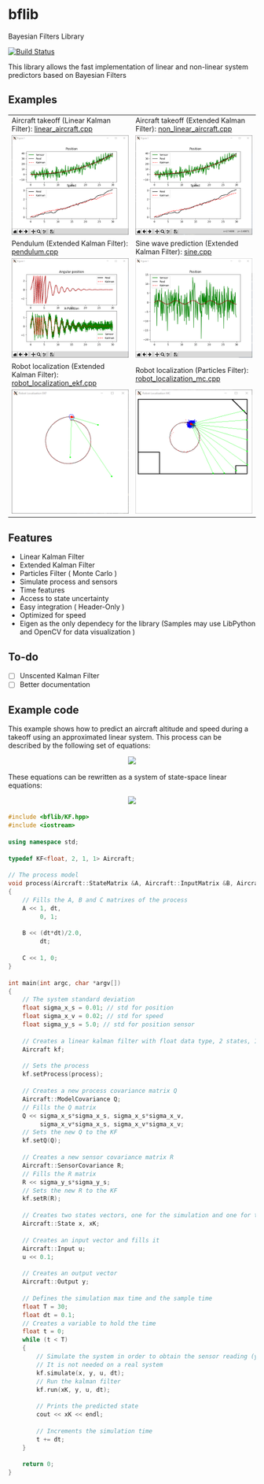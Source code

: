 # bflib
Bayesian Filters Library

[![Build Status](https://travis-ci.com/AlexanderSilvaB/bflib.svg?branch=master)](https://travis-ci.com/AlexanderSilvaB/bflib)

This library allows the fast implementation of linear and non-linear system predictors based on Bayesian Filters

## Examples
| | |
|-|-|
| Aircraft takeoff (Linear Kalman Filter): [linear_aircraft.cpp](samples/linear_aircraft.cpp) | Aircraft takeoff (Extended Kalman Filter): [non_linear_aircraft.cpp](samples/non_linear_aircraft.cpp) |
| ![Aircraft takeoff linear example](docs/images/linear_aircraft.png?raw=true "Aircraft takeoff") | ![Aircraft takeoff non-linear example](docs/images/non_linear_aircraft.png?raw=true "Aircraft takeoff") |
| Pendulum (Extended Kalman Filter): [pendulum.cpp](samples/pendulum.cpp) | Sine wave prediction (Extended Kalman Filter): [sine.cpp](samples/sine.cpp) |
| ![Pendulum](docs/images/pendulum.png?raw=true "Pendulum") | ![Sine](docs/images/sine.png?raw=true "Sine") |
| Robot localization (Extended Kalman Filter): [robot_localization_ekf.cpp](samples/robot_localization_ekf.cpp) | Robot localization (Particles Filter): [robot_localization_mc.cpp](samples/robot_localization_mc.cpp) |
| ![Robot Localization Kalman](docs/images/robot_localization_ekf.png?raw=true "Robot Localization Kalman") | ![Robot Localization Monte Carlo](docs/images/robot_localization_mc.png?raw=true "Robot Localization Monte Carlo") |

## Features
* Linear Kalman Filter
* Extended Kalman Filter
* Particles Filter ( Monte Carlo )
* Simulate process and sensors
* Time features
* Access to state uncertainty
* Easy integration ( Header-Only )
* Optimized for speed
* Eigen as the only dependecy for the library (Samples may use LibPython and OpenCV for data visualization )


## To-do
- [ ] Unscented Kalman Filter
- [ ] Better documentation

## Example code
This example shows how to predict an aircraft altitude and speed during a takeoff using an approximated linear system.  This process can be described by the following set of equations:
<p align="center">
  <img src="https://latex.codecogs.com/svg.latex?\begin{align*}&space;p[k&plus;1]&space;&=&space;p[k]&space;&plus;&space;v[k]&space;\Delta_t&space;&plus;&space;a&space;\frac{\Delta_t^2}{2}\\&space;v[k&plus;1]&space;&=&space;v[k]&space;&plus;&space;a&space;\Delta_t\\&space;y[k]&space;&=&space;p[k]&space;\end{align*}"/>
</p>
These equations can be rewritten as a system of state-space linear equations:
<p align="center">
    <img src="https://latex.codecogs.com/svg.latex?\begin{align*}&space;x[k&plus;1]&space;&=&space;\begin{vmatrix}&space;1&space;&&space;\Delta_t\\&space;0&space;&&space;1&space;\end{vmatrix}x&space;&plus;&space;\begin{vmatrix}&space;\frac{\Delta_t^2}{2}\\&space;\Delta_t&space;\end{vmatrix}a\\&space;y[k]&space;&=&space;\begin{vmatrix}&space;1&space;&&space;0&space;\end{vmatrix}x&space;\end{align*}"/>
</p>


```cpp
#include <bflib/KF.hpp>
#include <iostream>

using namespace std;

typedef KF<float, 2, 1, 1> Aircraft;

// The process model
void process(Aircraft::StateMatrix &A, Aircraft::InputMatrix &B, Aircraft::OutputMatrix &C, double dt)
{
    // Fills the A, B and C matrixes of the process
    A << 1, dt,
         0, 1;
    
    B << (dt*dt)/2.0,
         dt; 

    C << 1, 0;
}

int main(int argc, char *argv[])
{
    // The system standard deviation
    float sigma_x_s = 0.01; // std for position
    float sigma_x_v = 0.02; // std for speed
    float sigma_y_s = 5.0; // std for position sensor

    // Creates a linear kalman filter with float data type, 2 states, 1 input and 1 output
    Aircraft kf;

    // Sets the process
    kf.setProcess(process);

    // Creates a new process covariance matrix Q
    Aircraft::ModelCovariance Q;
    // Fills the Q matrix
    Q << sigma_x_s*sigma_x_s, sigma_x_s*sigma_x_v,
         sigma_x_v*sigma_x_s, sigma_x_v*sigma_x_v;  
    // Sets the new Q to the KF
    kf.setQ(Q);

    // Creates a new sensor covariance matrix R
    Aircraft::SensorCovariance R;
    // Fills the R matrix
    R << sigma_y_s*sigma_y_s;
    // Sets the new R to the KF
    kf.setR(R);

    // Creates two states vectors, one for the simulation and one for the kalman output
    Aircraft::State x, xK;

    // Creates an input vector and fills it
    Aircraft::Input u;
    u << 0.1;

    // Creates an output vector
    Aircraft::Output y;

    // Defines the simulation max time and the sample time
    float T = 30;
    float dt = 0.1;
    // Creates a variable to hold the time 
    float t = 0;
    while (t < T)
    {
        // Simulate the system in order to obtain the sensor reading (y).
        // It is not needed on a real system
        kf.simulate(x, y, u, dt);
        // Run the kalman filter
        kf.run(xK, y, u, dt);

        // Prints the predicted state
        cout << xK << endl;

        // Increments the simulation time
        t += dt;
    }

    return 0;
}
```